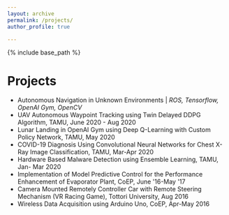 ```yaml
---
layout: archive
permalink: /projects/
author_profile: true

---
```


{% include base_path %}

Projects
======
* Autonomous Navigation in Unknown Environments \| *ROS, Tensorflow, OpenAI Gym, OpenCV* 
* UAV Autonomous Waypoint Tracking using Twin Delayed DDPG Algorithm, TAMU, June 2020 - Aug 2020
* Lunar Landing in OpenAI Gym using Deep Q-Learning with Custom Policy Network, TAMU, May 2020
* COVID-19 Diagnosis Using Convolutional Neural Networks for Chest X-Ray Image Classification, TAMU, Mar-Apr 2020
* Hardware Based Malware Detection using Ensemble Learning, TAMU, Jan- Mar 2020
* Implementation of Model Predictive Control for the Performance Enhancement of Evaporator Plant, CoEP, June '16-May '17
* Camera Mounted Remotely Controller Car with Remote Steering Mechanism (VR Racing Game), Tottori University, Aug 2016
* Wireless Data Acquisition using Arduino Uno, CoEP, Apr-May 2016


  


  

